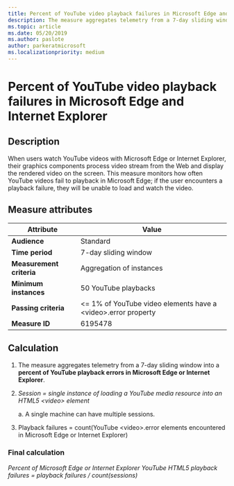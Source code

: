 ```yaml
---
title: Percent of YouTube video playback failures in Microsoft Edge and Internet Explorer
description: The measure aggregates telemetry from a 7-day sliding window into a percent of YouTube playback errors in Microsoft Edge or Internet Explorer
ms.topic: article
ms.date: 05/20/2019
ms.author: paslote
author: parkeratmicrosoft
ms.localizationpriority: medium
---
```


# Percent of YouTube video playback failures in Microsoft Edge and Internet Explorer

## Description

When users watch YouTube videos with Microsoft Edge or Internet Explorer, their graphics components process video stream from the Web and display the rendered video on the screen. This measure monitors how often YouTube videos fail to playback in Microsoft Edge; if the user encounters a playback failure, they will be unable to load and watch the video.

## Measure attributes

|Attribute|Value|
|----|----|
|**Audience**|Standard |
|**Time period**|7-day sliding window|
|**Measurement criteria**|Aggregation of instances|
|**Minimum instances**|50 YouTube playbacks|
|**Passing criteria**|<= 1% of YouTube video elements have a \<video>.error property|
|**Measure ID**|6195478|

## Calculation

1. The measure aggregates telemetry from a 7-day sliding window into a **percent of YouTube playback errors in Microsoft Edge or Internet Explorer**.
2. *Session = single instance of loading a YouTube media resource into an HTML5 \<video> element*

   a. A single machine can have multiple sessions.

1. Playback failures = count(YouTube \<video>.error elements encountered in Microsoft Edge or Internet Explorer)

### Final calculation

*Percent of Microsoft Edge or Internet Explorer YouTube HTML5 playback failures = playback failures / count(sessions)*
